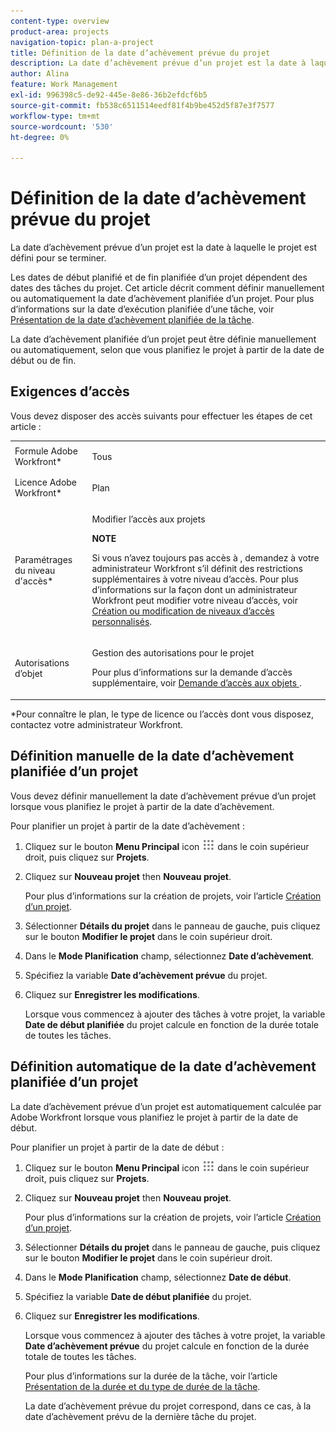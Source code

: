 ```yaml
---
content-type: overview
product-area: projects
navigation-topic: plan-a-project
title: Définition de la date d’achèvement prévue du projet
description: La date d’achèvement prévue d’un projet est la date à laquelle le projet est défini pour se terminer.
author: Alina
feature: Work Management
exl-id: 996398c5-de92-445e-8e86-36b2efdcf6b5
source-git-commit: fb538c6511514eedf81f4b9be452d5f87e3f7577
workflow-type: tm+mt
source-wordcount: '530'
ht-degree: 0%

---
```


# Définition de la date d’achèvement prévue du projet

La date d’achèvement prévue d’un projet est la date à laquelle le projet est défini pour se terminer.

Les dates de début planifié et de fin planifiée d’un projet dépendent des dates des tâches du projet. Cet article décrit comment définir manuellement ou automatiquement la date d’achèvement planifiée d’un projet. Pour plus d’informations sur la date d’exécution planifiée d’une tâche, voir [Présentation de la date d’achèvement planifiée de la tâche](../../../manage-work/tasks/task-information/task-planned-completion-date.md).

La date d’achèvement planifiée d’un projet peut être définie manuellement ou automatiquement, selon que vous planifiez le projet à partir de la date de début ou de fin.

## Exigences d’accès

<!--drafted for P&P:

<table style="table-layout:auto"> 
 <col> 
 <col> 
 <tbody> 
  <tr> 
   <td role="rowheader">Adobe Workfront plan*</td> 
   <td> <p>Any</p> </td> 
  </tr> 
  <tr> 
   <td role="rowheader">Adobe Workfront license*</td> 
   <td> <p>Current license: Standard </p>
   Or
   <p>Legacy license: Plan </p>
   </td> 
  </tr> 
  <tr> 
   <td role="rowheader">Access level configurations*</td> 
   <td> <p>Edit access to Projects</p> <p><b>NOTE</b>
   
   If you still don't have access, ask your Workfront administrator if they set additional restrictions in your access level. For information on how a Workfront administrator can modify your access level, see <a href="../../../administration-and-setup/add-users/configure-and-grant-access/create-modify-access-levels.md" class="MCXref xref">Create or modify custom access levels</a>.</p> </td> 
  </tr> 
  <tr> 
   <td role="rowheader">Object permissions</td> 
   <td> <p>Manage permissions to the project</p> <p>For information on requesting additional access, see <a href="../../../workfront-basics/grant-and-request-access-to-objects/request-access.md" class="MCXref xref">Request access to objects </a>.</p> </td> 
  </tr> 
 </tbody> 
</table>
-->

Vous devez disposer des accès suivants pour effectuer les étapes de cet article :

<table style="table-layout:auto"> 
 <col> 
 <col> 
 <tbody> 
  <tr> 
   <td role="rowheader">Formule Adobe Workfront*</td> 
   <td> <p>Tous</p> </td> 
  </tr> 
  <tr> 
   <td role="rowheader">Licence Adobe Workfront*</td> 
   <td> <p>Plan </p> </td> 
  </tr> 
  <tr> 
   <td role="rowheader">Paramétrages du niveau d'accès*</td> 
   <td> <p>Modifier l’accès aux projets</p> <p><b>NOTE</b>

Si vous n’avez toujours pas accès à , demandez à votre administrateur Workfront s’il définit des restrictions supplémentaires à votre niveau d’accès. Pour plus d’informations sur la façon dont un administrateur Workfront peut modifier votre niveau d’accès, voir <a href="../../../administration-and-setup/add-users/configure-and-grant-access/create-modify-access-levels.md" class="MCXref xref">Création ou modification de niveaux d’accès personnalisés</a>.</p> </td>
</tr> 
  <tr> 
   <td role="rowheader">Autorisations d’objet</td> 
   <td> <p>Gestion des autorisations pour le projet</p> <p>Pour plus d’informations sur la demande d’accès supplémentaire, voir <a href="../../../workfront-basics/grant-and-request-access-to-objects/request-access.md" class="MCXref xref">Demande d’accès aux objets </a>.</p> </td> 
  </tr> 
 </tbody> 
</table>

&#42;Pour connaître le plan, le type de licence ou l’accès dont vous disposez, contactez votre administrateur Workfront.

## Définition manuelle de la date d’achèvement planifiée d’un projet

Vous devez définir manuellement la date d’achèvement prévue d’un projet lorsque vous planifiez le projet à partir de la date d’achèvement. 

Pour planifier un projet à partir de la date d’achèvement :

1. Cliquez sur le bouton **Menu Principal** icon ![](assets/main-menu-icon.png) dans le coin supérieur droit, puis cliquez sur **Projets**.

1. Cliquez sur **Nouveau projet** then **Nouveau projet**.

   Pour plus d’informations sur la création de projets, voir l’article [Création d’un projet](../../../manage-work/projects/create-projects/create-project.md).

1. Sélectionner **Détails du projet** dans le panneau de gauche, puis cliquez sur le bouton **Modifier le projet** dans le coin supérieur droit.

1. Dans le **Mode Planification** champ, sélectionnez **Date d’achèvement**.

1. Spécifiez la variable **Date d’achèvement prévue** du projet.
1. Cliquez sur **Enregistrer les modifications**.

   Lorsque vous commencez à ajouter des tâches à votre projet, la variable **Date de début planifiée** du projet calcule en fonction de la durée totale de toutes les tâches. 

## Définition automatique de la date d’achèvement planifiée d’un projet

La date d’achèvement prévue d’un projet est automatiquement calculée par Adobe Workfront lorsque vous planifiez le projet à partir de la date de début. 

Pour planifier un projet à partir de la date de début :

1. Cliquez sur le bouton **Menu Principal** icon ![](assets/main-menu-icon.png) dans le coin supérieur droit, puis cliquez sur **Projets**.

1. Cliquez sur **Nouveau projet** then **Nouveau projet**.

   Pour plus d’informations sur la création de projets, voir l’article [Création d’un projet](../../../manage-work/projects/create-projects/create-project.md).

1. Sélectionner **Détails du projet** dans le panneau de gauche, puis cliquez sur le bouton **Modifier le projet** dans le coin supérieur droit.

1. Dans le **Mode Planification** champ, sélectionnez **Date de début**.

1. Spécifiez la variable **Date de début planifiée** du projet.
1. Cliquez sur **Enregistrer les modifications**.

   Lorsque vous commencez à ajouter des tâches à votre projet, la variable **Date d’achèvement prévue** du projet calcule en fonction de la durée totale de toutes les tâches. 

   Pour plus d’informations sur la durée de la tâche, voir l’article [Présentation de la durée et du type de durée de la tâche](../../../manage-work/tasks/taskdurtn/task-duration-and-duration-type.md).

   La date d’achèvement prévue du projet correspond, dans ce cas, à la date d’achèvement prévu de la dernière tâche du projet.

<!--
<div data-mc-conditions="QuicksilverOrClassic.Draft mode">
<h2>The Planned Completion Date of a task</h2>
<p>(NOTE: drafted because I created a new article, here: /Content/Manage work/Tasks/Task information/task-planned-completion-date.htm)</p>
<p>You can either specify the Planned Completion Date of a task, or you can leave it up to Workfront to calculate it depending on certain criteria.&nbsp;</p>
<ul>
<li><a href="#manually-set-the-planned-completion-date-of-a-task" class="MCXref xref">Manually set the Planned Completion Date of a task</a> </li>
<li><a href="#how-the-planned-completion-date-is-calculated-for-a-task" class="MCXref xref">How the Planned Completion Date is calculated for a task</a> </li>
</ul>
<p><strong>Manually set the Planned Completion Date of a task</strong></p>
<p>Setting the Planned Completion Date of a task depends on the type of Task Constraint you assign to the task.&nbsp;</p>
<p>You can manually set the Planned Completion Date&nbsp;when creating a task, as described in&nbsp;the article <a href="../../../manage-work/tasks/create-tasks/create-tasks-in-project.md" class="MCXref xref">Create tasks in a project</a>.</p>
<p>You can manually specify the Planned Completion Date when you select any of the following Task Constraints:&nbsp;</p>
<table border="1" cellspacing="15" cellpadding="1">
<col>
<col>
<thead>
<tr>
<th> <p><strong>Task Constraint Type</strong> </p> </th>
<th> <p><strong>Effect of Manually Changing the Planned Completion Date</strong> </p> </th>
</tr>
</thead>
<tbody>
<tr>
<td> <p>Must Finish On</p> <p>Finish No Later Than</p> <p>Finish No Earlier Than</p> </td>
<td> <p><span class="s1">The Planned Start Date is adjusted in order to keep the Duration the same.</span> </p> </td>
</tr>
<tr>
<td> <p>Fixed Dates</p> </td>
<td> <p>The Duration is adjusted in order to keep the Planned Start Date the same.</p> </td>
</tr>
</tbody>
</table>
<p><strong>How the Planned Completion Date is calculated for a task</strong></p>
<p>When it is calculated automatically by the system, the following can influence the Planned Completion Date of a Task:</p>
<ul>
<li> <p>Task Constraint</p> <p>For more information about Task Constraints, see the article <a href="../../../manage-work/tasks/task-constraints/task-constraint-overview.md" class="MCXref xref">Task Constraint overview</a>.</p> </li>
<li> <p>Task predecessor relationship</p> <p>For more information about task predecessors, see the article <a href="../../../manage-work/tasks/use-prdcssrs/predecessors-overview.md" class="MCXref xref">Overview of task predecessors</a>.</p> </li>
<li>Project Completion Date, when the project is scheduled from Completion Date.</li>
<li> <p>The time off schedule of the Primary&nbsp;Assignee of the task. </p> <p>When the Primary Assignee has time off scheduled during the duration of the task, the planned dates of the task adjust accordingly when the <strong>Consider user time off in task durations</strong> setting is selected for the <strong>User Time Off</strong> field. New projects inherit this setting from the Project&nbsp;Preferences area, but you can edit the setting at the project level. </p> <p>For example, if a task with a Constraint of As Soon As Possible is scheduled to start on June 1 and complete on June 3, and the Primary Assignee has June 2 marked for Time-off, the task Planned Completion Date becomes June 4. </p> <p>For information about the <strong>User Time Off</strong> preference, see the articles <a href="../../../administration-and-setup/set-up-workfront/configure-system-defaults/set-project-preferences.md" class="MCXref xref">Configure system-wide project preferences</a> or <a href="../../../manage-work/projects/manage-projects/edit-projects.md" class="MCXref xref">Edit projects</a>.</p> </li>
</ul>
<p>When set automatically, the Planned Completion Date&nbsp;is determined based on the following calculation:&nbsp;</p>
<p><code>Planned Completion Date = Planned Start Date + Duration</code> </p>
<p>For example, if your task has a start date of September 16 and a duration of 10 days, the Planned Completion Date is September 26.</p> <note type="note">
&nbsp;The Update Type for the project must also be&nbsp;set to Automatic and On Change or Automatically in order for the Planned Hours and Duration to be automatically&nbsp;adjusted.
<br>For more information about the Update Type, see the article
<a href="../../../manage-work/projects/manage-projects/select-project-update-type.md" class="MCXref xref">Select the project Update Type </a>.
</note>
</div>
-->
